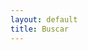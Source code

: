 ```yaml
---
layout: default
title: Buscar
---
```


<script async src="https://cse.google.com/cse.js?cx=0277fc858430f60f3"></script>
<div class="gcse-searchbox"></div>

<div class="gcse-searchresults"></div>
